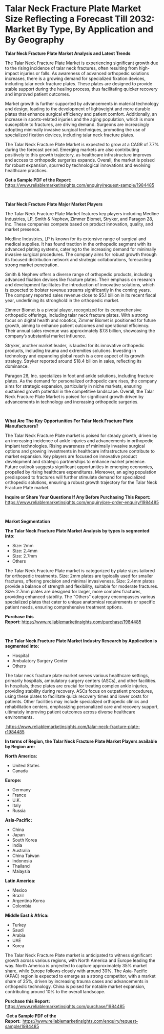 <p><h1>Talar Neck Fracture Plate Market Size Reflecting a Forecast Till 2032: Market By Type, By Application and By Geography</h1></p><p><strong>Talar Neck Fracture Plate Market Analysis and Latest Trends</strong></p>
<p><p>The Talar Neck Fracture Plate Market is experiencing significant growth due to the rising incidence of talar neck fractures, often resulting from high-impact injuries or falls. As awareness of advanced orthopedic solutions increases, there is a growing demand for specialized fixation devices, including talar neck fracture plates. These plates are designed to provide stable support during the healing process, thus facilitating quicker recovery and improved patient outcomes.</p><p>Market growth is further supported by advancements in material technology and design, leading to the development of lightweight and more durable plates that enhance surgical efficiency and patient comfort. Additionally, an increase in sports-related injuries and the aging population, which is more susceptible to fractures, are driving demand. Surgeons are increasingly adopting minimally invasive surgical techniques, promoting the use of specialized fixation devices, including talar neck fracture plates.</p><p>The Talar Neck Fracture Plate Market is expected to grow at a CAGR of 7.7% during the forecast period. Emerging markets are also contributing positively to this growth trajectory, as healthcare infrastructure improves and access to orthopedic surgeries expands. Overall, the market is poised for robust expansion, spurred by technological innovations and evolving healthcare practices.</p></p>
<p><strong>Get a Sample PDF of the Report:&nbsp;</strong> <a href="https://www.reliablemarketinsights.com/enquiry/request-sample/1984485?utm_campaign=2957&utm_medium=2&utm_source=Github&utm_content=ia&utm_term=16042025&utm_id=talar-neck-fracture-plate">https://www.reliablemarketinsights.com/enquiry/request-sample/1984485</a></p>
<p>&nbsp;</p>
<p><strong>Talar Neck Fracture Plate Major Market Players</strong></p>
<p><p>The Talar Neck Fracture Plate Market features key players including Medline Industries, LP, Smith & Nephew, Zimmer Biomet, Stryker, and Paragon 28, Inc. These companies compete based on product innovation, quality, and market presence.</p><p>Medline Industries, LP is known for its extensive range of surgical and medical supplies. It has found traction in the orthopedic segment with its advanced plating systems, catering to the increasing demand for minimally invasive surgical procedures. The company aims for robust growth through its focused distribution network and strategic collaborations, forecasting strong market penetration.</p><p>Smith & Nephew offers a diverse range of orthopedic products, including advanced fixation devices like fracture plates. Their emphasis on research and development facilitates the introduction of innovative solutions, which is expected to bolster revenue streams significantly in the coming years. The company reported sales revenue close to $5.1 billion in its recent fiscal year, underlining its stronghold in the orthopedic market.</p><p>Zimmer Biomet is a pivotal player, recognized for its comprehensive orthopedic offerings, including talar neck fracture plates. With a strong focus on digital health and robotics, Zimmer Biomet is positioned for future growth, aiming to enhance patient outcomes and operational efficiency. Their annual sales revenue was approximately $7.8 billion, showcasing the company’s substantial market influence.</p><p>Stryker, another market leader, is lauded for its innovative orthopedic products, including trauma and extremities solutions. Investing in technology and expanding global reach is a core aspect of its growth strategy. Stryker reported around $18.4 billion in sales, reflecting its dominance.</p><p>Paragon 28, Inc. specializes in foot and ankle solutions, including fracture plates. As the demand for personalized orthopedic care rises, the company aims for strategic expansion, particularly in niche markets, ensuring sustained growth potential in the competitive landscape. Overall, the Talar Neck Fracture Plate Market is poised for significant growth driven by advancements in technology and increasing orthopedic surgeries.</p></p>
<p>&nbsp;</p>
<p><strong>What Are The Key Opportunities For Talar Neck Fracture Plate Manufacturers?</strong></p>
<p><p>The Talar Neck Fracture Plate market is poised for steady growth, driven by an increasing incidence of ankle injuries and advancements in orthopedic implant technologies. Rising awareness of minimally invasive surgical options and growing investments in healthcare infrastructure contribute to market expansion. Key players are focused on innovative product development and strategic partnerships to enhance market presence. Future outlook suggests significant opportunities in emerging economies, propelled by rising healthcare expenditures. Moreover, an aging population predisposed to fractures will further stimulate demand for specialized orthopedic solutions, ensuring a robust growth trajectory for the Talar Neck Fracture Plate market.</p></p>
<p><strong>Inquire or Share Your Questions If Any Before Purchasing This Report:</strong> <a href="https://www.reliablemarketinsights.com/enquiry/pre-order-enquiry/1984485?utm_campaign=2957&utm_medium=2&utm_source=Github&utm_content=ia&utm_term=16042025&utm_id=talar-neck-fracture-plate">https://www.reliablemarketinsights.com/enquiry/pre-order-enquiry/1984485</a></p>
<p>&nbsp;</p>
<p><strong>Market Segmentation</strong></p>
<p><strong>The Talar Neck Fracture Plate Market Analysis by types is segmented into:</strong></p>
<p><ul><li>Size: 2mm</li><li>Size: 2.4mm</li><li>Size: 2.7mm</li><li>Others</li></ul></p>
<p><p>The Talar Neck Fracture Plate market is categorized by plate sizes tailored for orthopedic treatments. Size: 2mm plates are typically used for smaller fractures, offering precision and minimal invasiveness. Size: 2.4mm plates provide a balance of strength and flexibility, suitable for moderate fractures. Size: 2.7mm plates are designed for larger, more complex fractures, providing enhanced stability. The "Others" category encompasses various specialized plates that cater to unique anatomical requirements or specific patient needs, ensuring comprehensive treatment options.</p></p>
<p><strong>Purchase this Report:&nbsp;</strong><a href="https://www.reliablemarketinsights.com/purchase/1984485?utm_campaign=2957&utm_medium=2&utm_source=Github&utm_content=ia&utm_term=16042025&utm_id=talar-neck-fracture-plate">https://www.reliablemarketinsights.com/purchase/1984485</a></p>
<p>&nbsp;</p>
<p><strong>The Talar Neck Fracture Plate Market Industry Research by Application is segmented into:</strong></p>
<p><ul><li>Hospital</li><li>Ambulatory Surgery Center</li><li>Others</li></ul></p>
<p><p>The talar neck fracture plate market serves various healthcare settings, primarily hospitals, ambulatory surgery centers (ASCs), and other facilities. In hospitals, these plates are crucial for treating complex ankle injuries, providing stability during recovery. ASCs focus on outpatient procedures, using these plates to facilitate quick recovery times and lower costs for patients. Other facilities may include specialized orthopedic clinics and rehabilitation centers, emphasizing personalized care and recovery support, ultimately improving patient outcomes across diverse healthcare environments.</p></p>
<p><a href="https://www.reliablemarketinsights.com/talar-neck-fracture-plate-r1984485?utm_campaign=2957&utm_medium=2&utm_source=Github&utm_content=ia&utm_term=16042025&utm_id=talar-neck-fracture-plate">&nbsp;https://www.reliablemarketinsights.com/talar-neck-fracture-plate-r1984485</a></p>
<p><strong>In terms of Region, the Talar Neck Fracture Plate Market Players available by Region are:</strong></p>
<p>
    <p> <strong> North America: </strong>
        <ul>
            <li>United States</li>
            <li>Canada</li>
        </ul>
        </p> 
    <p> <strong> Europe: </strong>
        <ul>
            <li>Germany</li>
            <li>France</li>
            <li>U.K.</li>
            <li>Italy</li>
            <li>Russia</li>
        </ul>
        </p> 
    <p> <strong> Asia-Pacific: </strong>
        <ul>
            <li>China</li>
            <li>Japan</li>
            <li>South Korea</li>
            <li>India</li>
            <li>Australia</li>
            <li>China Taiwan</li>
            <li>Indonesia</li>
            <li>Thailand</li>
            <li>Malaysia</li>
        </ul>
        </p> 
    <p> <strong> Latin America: </strong>
        <ul>
            <li>Mexico</li>
            <li>Brazil</li>
            <li>Argentina Korea</li>
            <li>Colombia</li>
        </ul>
        </p> 
    <p> <strong> Middle East & Africa: </strong>
        <ul>
            <li>Turkey</li>
            <li>Saudi</li>
            <li>Arabia</li>
            <li>UAE</li>
            <li>Korea</li>
        </ul>
    </p>
    </p>
<p><p>The Talar Neck Fracture Plate market is anticipated to witness significant growth across various regions, with North America and Europe leading the way. North America is projected to capture approximately 35% market share, while Europe follows closely with around 30%. The Asia-Pacific (APAC) region is expected to emerge as a strong competitor, with a market share of 25%, driven by increasing trauma cases and advancements in orthopedic technology. China is poised for notable market expansion, contributing around 10% to the overall landscape.</p></p>
<p><strong>Purchase this Report: </strong><a href="https://www.reliablemarketinsights.com/purchase/1984485?utm_campaign=2957&utm_medium=2&utm_source=Github&utm_content=ia&utm_term=16042025&utm_id=talar-neck-fracture-plate">https://www.reliablemarketinsights.com/purchase/1984485</a></p>
<p>&nbsp;<strong>Get a Sample PDF of the Report:&nbsp;&nbsp;</strong><a href="https://www.reliablemarketinsights.com/enquiry/request-sample/1984485?utm_campaign=2957&utm_medium=2&utm_source=Github&utm_content=ia&utm_term=16042025&utm_id=talar-neck-fracture-plate">https://www.reliablemarketinsights.com/enquiry/request-sample/1984485</a></p>
<p><strong></strong></p>
<p><p></p><p></p><p></p></p>